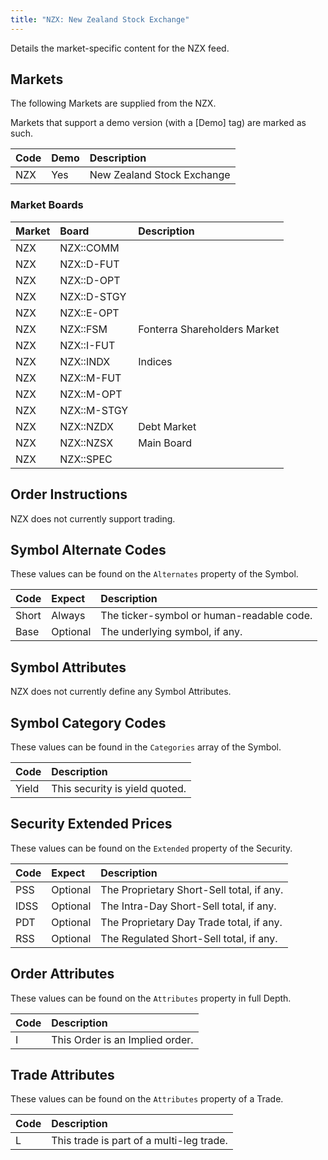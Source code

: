 ```yaml
---
title: "NZX: New Zealand Stock Exchange"
---
```


Details the market-specific content for the NZX feed.

## Markets

The following Markets are supplied from the NZX.

Markets that support a demo version \(with a \[Demo\] tag\) are marked as such.

| Code           | Demo |Description |
| :------------- | :--- | :--------- |
| NZX            | Yes  | New Zealand Stock Exchange |

### Market Boards

| Market | Board          |Description |
| :----- | :------------- | :--------- |
| NZX    | NZX::COMM      | |
| NZX    | NZX::D-FUT     | |
| NZX    | NZX::D-OPT     | |
| NZX    | NZX::D-STGY    | |
| NZX    | NZX::E-OPT     | |
| NZX    | NZX::FSM       | Fonterra Shareholders Market |
| NZX    | NZX::I-FUT     | |
| NZX    | NZX::INDX      | Indices |
| NZX    | NZX::M-FUT     | |
| NZX    | NZX::M-OPT     | |
| NZX    | NZX::M-STGY    | |
| NZX    | NZX::NZDX      | Debt Market |
| NZX    | NZX::NZSX      | Main Board |
| NZX    | NZX::SPEC      | |

## Order Instructions

NZX does not currently support trading.

## Symbol Alternate Codes

These values can be found on the `Alternates` property of the Symbol.

| Code           | Expect   | Description |
| :------------- | :------- | :--- |
| Short          | Always   | The ticker-symbol or human-readable code. |
| Base           | Optional | The underlying symbol, if any. |

## Symbol Attributes

NZX does not currently define any Symbol Attributes.

## Symbol Category Codes

These values can be found in the `Categories` array of the Symbol.

| Code           | Description |
| :------------- | :--- |
| Yield          | This security is yield quoted. |

## Security Extended Prices

These values can be found on the `Extended` property of the Security.

| Code           | Expect   | Description |
| :------------- | :------- | :--- |
| PSS            | Optional | The Proprietary Short-Sell total, if any. |
| IDSS           | Optional | The Intra-Day Short-Sell total, if any. |
| PDT            | Optional | The Proprietary Day Trade total, if any. |
| RSS            | Optional | The Regulated Short-Sell total, if any. |

## Order Attributes

These values can be found on the `Attributes` property in full Depth.

| Code           | Description |
| :------------- | :--- |
| I              | This Order is an Implied order. |

## Trade Attributes

These values can be found on the `Attributes` property of a Trade.

| Code           | Description |
| :------------- | :--- |
| L              | This trade is part of a multi-leg trade. |


